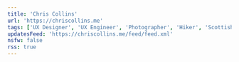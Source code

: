 ```yaml
---
title: 'Chris Collins'
url: 'https://chriscollins.me'
tags: ['UX Designer', 'UX Engineer', 'Photographer', 'Hiker', 'Scottish']
updatesFeed: 'https://chriscollins.me/feed/feed.xml'
nsfw: false
rss: true
---
```

